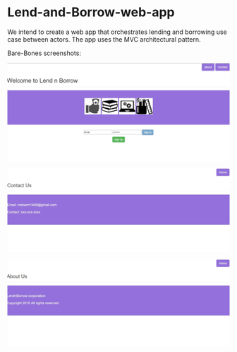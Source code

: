 # Lend-and-Borrow-web-app
We intend to create a web app that orchestrates lending and borrowing use case between actors. The app uses the MVC architectural pattern.

Bare-Bones screenshots:

![alt tag](https://github.com/manassharma/Lend-and-Borrow-web-app/blob/master/indexScreenshot.jpg)

![alt tag](https://github.com/manassharma/Lend-and-Borrow-web-app/blob/master/contactUsScreenshot.jpg)

![alt tag](https://github.com/manassharma/Lend-and-Borrow-web-app/blob/master/aboutUsScreenshot.jpg)
